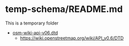 # temp-schema/README.md
This is a temporary folder

- [osm-wiki-api-v06.dtd](osm-wiki-api-v06.dtd)
  - https://wiki.openstreetmap.org/wiki/API_v0.6/DTD
